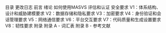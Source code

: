 目录
更改日志
前言
绪论
如何使用MASVS
评估和认证
安全要求
V1：体系结构、设计和威胁建模要求
V2：数据存储和隐私要求
V3：加密要求
V4：身份验证和会话管理要求
V5：网络通信要求
V6：平台交互要求
V7：代码质量和生成设置要求
V8：韧性要求
附录
附录 A - 词汇表
附录 B - 参考文献
